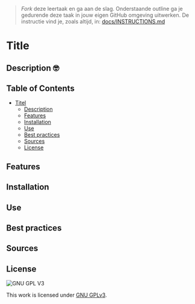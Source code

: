 > _Fork_ deze leertaak en ga aan de slag. Onderstaande outline ga je gedurende deze taak in jouw eigen GitHub omgeving uitwerken. De instructie vind je, zoals altijd, in: [docs/INSTRUCTIONS.md](docs/INSTRUCTIONS.md)

# Title 

## Description 🤓
<!-- Add a link to your live demo in Github Pages 🌐-->
<!-- Add a nice poster image here at the end of the week, showing off your shiny frontend 📸 -->

## Table of Contents

- [Titel](#titel)
  * [Description](#description)
  * [Features](#features)
  * [Installation](#installation)
  * [Use](#use)
  * [Best practices](#best-practices)
  * [Sources](#sources)
  * [License](#license)

## Features

## Installation

## Use

## Best practices

## Sources

## License

![GNU GPL V3](https://www.gnu.org/graphics/gplv3-127x51.png)

This work is licensed under [GNU GPLv3](./LICENSE).
